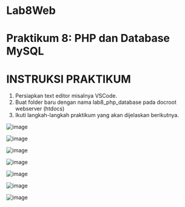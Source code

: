 # Lab8Web

# Praktikum 8: PHP dan Database MySQL

# INSTRUKSI PRAKTIKUM
1. Persiapkan text editor misalnya VSCode.
2. Buat folder baru dengan nama lab8_php_database pada docroot webserver
(htdocs)
3. Ikuti langkah-langkah praktikum yang akan dijelaskan berikutnya.

![image](https://github.com/Aliyahasmarani/Lab8Web/assets/115197672/dd56cce6-57b1-4a3e-862d-06f2088eb366)

![image](https://github.com/Aliyahasmarani/Lab8Web/assets/115197672/16c480d1-feb6-446f-ae31-da53bc945188)

![image](https://github.com/Aliyahasmarani/Lab8Web/assets/115197672/f2769292-dbea-4c76-8317-4286dec40424)

![image](https://github.com/Aliyahasmarani/Lab8Web/assets/115197672/97f78046-5cd6-4b0d-bb49-0ed5ca0a0632)

![image](https://github.com/Aliyahasmarani/Lab8Web/assets/115197672/3c16910a-09c2-44cb-b02e-2cc6370123c8)


![image](https://github.com/Aliyahasmarani/Lab8Web/assets/115197672/8e1f6fd1-2fac-471f-b55d-0c45862c7031)


![image](https://github.com/Aliyahasmarani/Lab8Web/assets/115197672/2383b517-c3d9-4f95-ae95-b425eb53f596)

